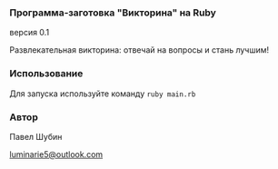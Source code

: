 ### Программа-заготовка "Викторина" на Ruby
версия 0.1

Развлекательная викторина: отвечай на вопросы и стань лучшим!

### Использование
Для запуска используйте команду `ruby main.rb`

### Автор
Павел Шубин

luminarie5@outlook.com
